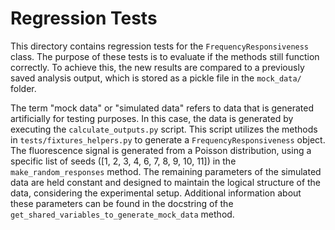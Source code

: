 # Regression Tests
This directory contains regression tests for the `FrequencyResponsiveness` class. The purpose of these tests is to evaluate if the methods still function correctly. To achieve this, the new results are compared to a previously saved analysis output, which is stored as a pickle file in the `mock_data/` folder.

The term "mock data" or "simulated data" refers to data that is generated artificially for testing purposes. In this case, the data is generated by executing the `calculate_outputs.py` script. This script utilizes the methods in `tests/fixtures_helpers.py` to generate a `FrequencyResponsiveness` object. The fluorescence signal is generated from a Poisson distribution, using a specific list of seeds ([1, 2, 3, 4, 6, 7, 8, 9, 10, 11]) in the `make_random_responses` method. The remaining parameters of the simulated data are held constant and designed to maintain the logical structure of the data, considering the experimental setup. Additional information about these parameters can be found in the docstring of the `get_shared_variables_to_generate_mock_data` method.